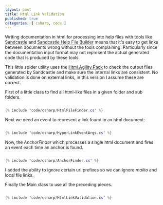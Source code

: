 ```yaml
---
layout: post
title: Html Link Validation
published: true
categories: [ csharp, code ]
---
```


Writing documentation in html for processing into help files with tools like 
[Sandcastle](http://sandcastle.codeplex.com/) and [Sandcastle Help File Builder](http://shfb.codeplex.com/) 
means that it's easy to get links between documents wrong without the tools 
complaining. Particularly since the documentation input format may not represent the
actual generated code that is produced by these tools.

This little spider utility uses the [Html Agility Pack](http://htmlagilitypack.codeplex.com/) 
to check the output files generated by Sandcastle and make sure the internal 
links are consistent. No validation is done on external links, in this version 
I assume these are correct.

First of a little class to find all html-like files in a given folder and sub folders.

~~~csharp

{% include 'code/csharp/HtmlFileFinder.cs' %}

~~~

Next we need an event to represent a link found in an html document:

~~~csharp

{% include 'code/csharp/HyperLinkEventArgs.cs' %}

~~~

Now, the *AnchorFinder* which processes a single html document and fires an 
event each time an anchor is found.

~~~csharp

{% include 'code/csharp/AnchorFinder.cs' %}

~~~

I added the ability to ignore certain url prefixes so we can ignore *mailto* 
and local file links.

Finally the Main class to use all the preceding pieces.

~~~csharp

{% include 'code/csharp/HtmlLinkValidation.cs' %}

~~~



